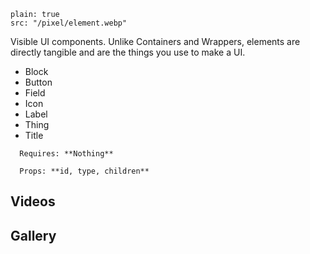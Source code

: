```image
plain: true
src: "/pixel/element.webp"
```
Visible UI components. Unlike Containers and Wrappers, elements are directly tangible and are the things you use to make a UI.
  - Block
  - Button
  - Field
  - Icon
  - Label
  - Thing
  - Title
```hint
  Requires: **Nothing**

  Props: **id, type, children**
```

## Videos


## Gallery
